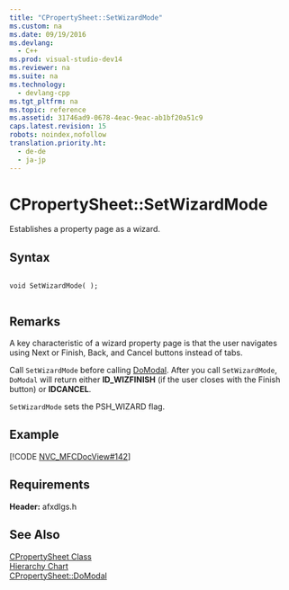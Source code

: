 ```yaml
---
title: "CPropertySheet::SetWizardMode"
ms.custom: na
ms.date: 09/19/2016
ms.devlang: 
  - C++
ms.prod: visual-studio-dev14
ms.reviewer: na
ms.suite: na
ms.technology: 
  - devlang-cpp
ms.tgt_pltfrm: na
ms.topic: reference
ms.assetid: 31746ad9-0678-4eac-9eac-ab1bf20a51c9
caps.latest.revision: 15
robots: noindex,nofollow
translation.priority.ht: 
  - de-de
  - ja-jp
---
```

# CPropertySheet::SetWizardMode
Establishes a property page as a wizard.  
  
## Syntax  
  
```  
  
void SetWizardMode( );  
  
```  
  
## Remarks  
 A key characteristic of a wizard property page is that the user navigates using Next or Finish, Back, and Cancel buttons instead of tabs.  
  
 Call `SetWizardMode` before calling [DoModal](../vs140/CPropertySheet--DoModal.md). After you call `SetWizardMode`, `DoModal` will return either **ID_WIZFINISH** (if the user closes with the Finish button) or **IDCANCEL**.  
  
 `SetWizardMode` sets the PSH_WIZARD flag.  
  
## Example  
 [!CODE [NVC_MFCDocView#142](../CodeSnippet/VS_Snippets_Cpp/NVC_MFCDocView#142)]  
  
## Requirements  
 **Header:** afxdlgs.h  
  
## See Also  
 [CPropertySheet Class](../vs140/CPropertySheet-Class.md)   
 [Hierarchy Chart](../vs140/Hierarchy-Chart.md)   
 [CPropertySheet::DoModal](../vs140/CPropertySheet--DoModal.md)